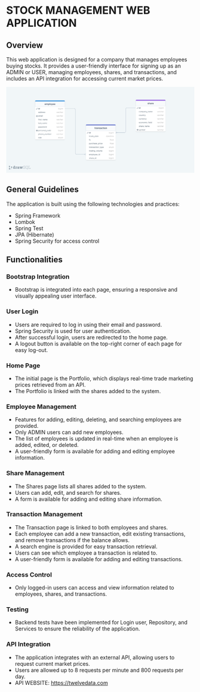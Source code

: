# STOCK MANAGEMENT WEB APPLICATION

## Overview
This web application is designed for a company that manages employees buying stocks. It provides a user-friendly interface for signing up as an ADMIN or USER, managing employees, shares, and transactions, and includes an API integration for accessing current market prices.

![img.png](img.png)

## General Guidelines
The application is built using the following technologies and practices:
- Spring Framework
- Lombok
- Spring Test
- JPA (Hibernate)
- Spring Security for access control

## Functionalities

### Bootstrap Integration
- Bootstrap is integrated into each page, ensuring a responsive and visually appealing user interface.

### User Login
- Users are required to log in using their email and password.
- Spring Security is used for user authentication.
- After successful login, users are redirected to the home page.
- A logout button is available on the top-right corner of each page for easy log-out.

### Home Page
- The initial page is the Portfolio, which displays real-time trade marketing prices retrieved from an API.
- The Portfolio is linked with the shares added to the system.

### Employee Management
- Features for adding, editing, deleting, and searching employees are provided.
- Only ADMIN users can add new employees.
- The list of employees is updated in real-time when an employee is added, edited, or deleted.
- A user-friendly form is available for adding and editing employee information.

### Share Management
- The Shares page lists all shares added to the system.
- Users can add, edit, and search for shares.
- A form is available for adding and editing share information.

### Transaction Management
- The Transaction page is linked to both employees and shares.
- Each employee can add a new transaction, edit existing transactions, and remove transactions if the balance allows.
- A search engine is provided for easy transaction retrieval.
- Users can see which employee a transaction is related to.
- A user-friendly form is available for adding and editing transactions.

### Access Control
- Only logged-in users can access and view information related to employees, shares, and transactions.

### Testing
- Backend tests have been implemented for Login user, Repository, and Services to ensure the reliability of the application.

### API Integration
- The application integrates with an external API, allowing users to request current market prices.
- Users are allowed up to 8 requests per minute and 800 requests per day.
- API WEBSITE: https://twelvedata.com

